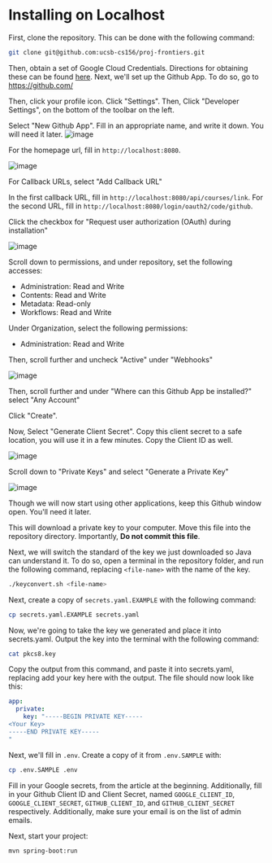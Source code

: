 # Installing on Localhost
First, clone the repository. This can be done with the following command:
```bash
git clone git@github.com:ucsb-cs156/proj-frontiers.git
```
Then, obtain a set of Google Cloud Credentials. Directions for obtaining these can be found [here](https://ucsb-cs156.github.io/topics/oauth/oauth_google_setup.html).
Next, we'll set up the Github App. To do so, go to https://github.com/

Then, click your profile icon. Click "Settings". Then, Click "Developer Settings", on the bottom of the toolbar on the left.

Select "New Github App". Fill in an appropriate name, and write it down. You will need it later.
![image](https://github.com/user-attachments/assets/3d0fe501-318c-4907-a267-eff44f06f17a)


For the homepage url, fill in `http://localhost:8080`.

![image](https://github.com/user-attachments/assets/bec66087-ca4a-4fc4-af3d-9ad663c24eb2)


For Callback URLs, select "Add Callback URL"


In the first callback URL, fill in `http://localhost:8080/api/courses/link`. For the second URL, fill in `http://localhost:8080/login/oauth2/code/github`.

Click the checkbox for "Request user authorization (OAuth) during installation"

![image](https://github.com/user-attachments/assets/a06af72c-e08d-4f47-bd6a-91b5d1aef65f)


Scroll down to permissions, and under repository, set the following accesses:
- Administration: Read and Write
- Contents: Read and Write
- Metadata: Read-only
- Workflows: Read and Write

Under Organization, select the following permissions:
- Administration: Read and Write

Then, scroll further and uncheck "Active" under "Webhooks"

![image](https://github.com/user-attachments/assets/74119317-b1a5-40c8-88ce-d7e394f7e5a6)


Then, scroll further and under "Where can this Github App be installed?" select "Any Account"

Click "Create".

Now, Select "Generate Client Secret". Copy this client secret to a safe location, you will use it in a few minutes. Copy the Client ID as well.

![image](https://github.com/user-attachments/assets/856cf882-b6f3-44a5-b70b-115531bb8cae)


Scroll down to "Private Keys" and select "Generate a Private Key"

![image](https://github.com/user-attachments/assets/7c2b958a-f912-4972-af63-9ff2c30339cd)


Though we will now start using other applications, keep this Github window open. You'll need it later.

This will download a private key to your computer. Move this file into the repository directory. Importantly, **Do not commit this file**.

Next, we will switch the standard of the key we just downloaded so Java can understand it.
To do so, open a terminal in the repository folder, and run the following command, replacing `<file-name>` with the name of the key.
```bash
./keyconvert.sh <file-name>
```

Next, create a copy of `secrets.yaml.EXAMPLE` with the following command:
```bash
cp secrets.yaml.EXAMPLE secrets.yaml
```

Now, we're going to take the key we generated and place it into secrets.yaml. Output the key into the terminal with the following command:
```bash
cat pkcs8.key
```

Copy the output from this command, and paste it into secrets.yaml, replacing add your key here with the output. The file should now look like this:
```yaml
app:
  private:
    key: "-----BEGIN PRIVATE KEY-----
<Your Key>
-----END PRIVATE KEY-----
"
```

Next, we'll fill in `.env`. Create a copy of it from `.env.SAMPLE` with:
```bash
cp .env.SAMPLE .env
```

Fill in your Google secrets, from the article at the beginning. Additionally, fill in your Github Client ID and Client Secret, named `GOOGLE_CLIENT_ID`, `GOOGLE_CLIENT_SECRET`, `GITHUB_CLIENT_ID`, and `GITHUB_CLIENT_SECRET` respectively.
Additionally, make sure your email is on the list of admin emails.

Next, start your project:
```bash
mvn spring-boot:run
```
